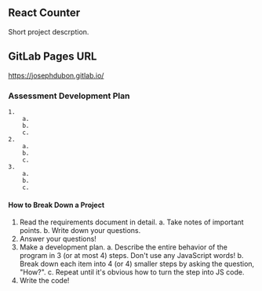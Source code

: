 ## React Counter

Short project descrption.

## GitLab Pages URL

https://josephdubon.gitlab.io/

### Assessment Development Plan

    1.
        a.
        b.
        c.
    2.
        a.
        b.
        c.
    3.
        a.
        b.
        c.

#### How to Break Down a Project

1. Read the requirements document in detail.
   a. Take notes of important points.
   b. Write down your questions.
2. Answer your questions!
3. Make a development plan.
   a. Describe the entire behavior of the program in 3 (or at most 4) steps. Don't use any JavaScript words!
   b. Break down each item into 4 (or 4) smaller steps by asking the question, "How?".
   c. Repeat until it's obvious how to turn the step into JS code.
4. Write the code!
